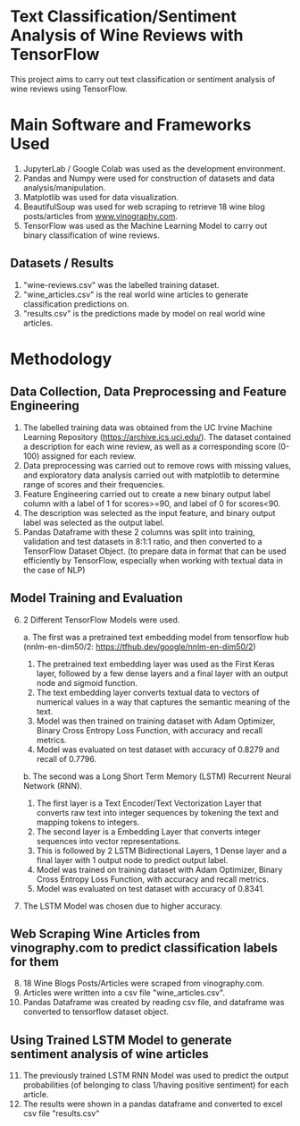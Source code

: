# Text Classification/Sentiment Analysis of Wine Reviews with TensorFlow

This project aims to carry out text classification or sentiment analysis of wine reviews using TensorFlow.

# Main Software and Frameworks Used
1. JupyterLab / Google Colab was used as the development environment.
2. Pandas and Numpy were used for construction of datasets and data analysis/manipulation.
3. Matplotlib was used for data visualization.
4. BeautifulSoup was used for web scraping to retrieve 18 wine blog posts/articles from www.vinography.com.
5. TensorFlow was used as the Machine Learning Model to carry out binary classification of wine reviews.

## Datasets / Results
1. "wine-reviews.csv" was the labelled training dataset.
2. "wine_articles.csv" is the real world wine articles to generate classification predictions on.
3. "results.csv" is the predictions made by model on real world wine articles.

# Methodology

## Data Collection, Data Preprocessing and Feature Engineering
1. The labelled training data was obtained from the UC Irvine Machine Learning Repository (https://archive.ics.uci.edu/). The dataset contained a description for each wine review, as well as a corresponding score (0-100) assigned for each review.
2. Data preprocessing was carried out to remove rows with missing values, and exploratory data analysis carried out with matplotlib to determine range of scores and their frequencies.
3. Feature Engineering carried out to create a new binary output label column with a label of 1 for scores>=90, and label of 0 for scores<90.
4. The description was selected as the input feature, and binary output label was selected as the output label.
5. Pandas Dataframe with these 2 columns was split into training, validation and test datasets in 8:1:1 ratio, and then converted to a TensorFlow Dataset Object. (to prepare data in format that can be used efficiently by TensorFlow, especially when working with textual data in the case of NLP)

## Model Training and Evaluation
6. 2 Different TensorFlow Models were used.
   
   a. The first was a pretrained text embedding model from tensorflow hub (nnlm-en-dim50/2: https://tfhub.dev/google/nnlm-en-dim50/2)
      1. The pretrained text embedding layer was used as the First Keras layer, followed by a few dense layers and a final layer with an output node and sigmoid function.
      2. The text embedding layer converts textual data to vectors of numerical values in a way that captures the semantic meaning of the text.
      3. Model was then trained on training dataset with Adam Optimizer, Binary Cross Entropy Loss Function, with accuracy and recall metrics.
      4. Model was evaluated on test dataset with accuracy of 0.8279 and recall of 0.7796.
   
   b. The second was a Long Short Term Memory (LSTM) Recurrent Neural Network (RNN).
      1. The first layer is a Text Encoder/Text Vectorization Layer that converts raw text into integer sequences by tokening the text and mapping tokens to integers.
      2. The second layer is a Embedding Layer that converts integer sequences into vector representations.
      3. This is followed by 2 LSTM Bidirectional Layers, 1 Dense layer and a final layer with 1 output node to predict output label.
      4. Model was trained on training dataset with Adam Optimizer, Binary Cross Entropy Loss Function, with accuracy and recall metrics.
      5. Model was evaluated on test dataset with accuracy of 0.8341.
   
7. The LSTM Model was chosen due to higher accuracy.

## Web Scraping Wine Articles from vinography.com to predict classification labels for them
8. 18 Wine Blogs Posts/Articles were scraped from vinography.com.
9. Articles were written into a csv file "wine_articles.csv".
10. Pandas Dataframe was created by reading csv file, and dataframe was converted to tensorflow dataset object.

## Using Trained LSTM Model to generate sentiment analysis of wine articles
11. The previously trained LSTM RNN Model was used to predict the output probabilities (of belonging to class 1/having positive sentiment) for each article.
12. The results were shown in a pandas dataframe and converted to excel csv file "results.csv"





